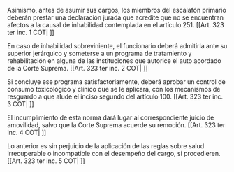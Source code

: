 Asimismo, antes de asumir sus cargos, los miembros del escalafón primario deberán prestar una declaración jurada que acredite que no se encuentran afectos a la causal de inhabilidad contemplada en el artículo 251. [[Art. 323 ter inc. 1 COT| ]]

En caso de inhabilidad sobreviniente, el funcionario deberá admitirla ante su superior jerárquico y someterse a un programa de tratamiento y rehabilitación en alguna de las instituciones que autorice el auto acordado de la Corte Suprema. [[Art. 323 ter inc. 2 COT| ]]

Si concluye ese programa satisfactoriamente, deberá aprobar un control de consumo toxicológico y clínico que se le aplicará, con los mecanismos de resguardo a que alude el inciso segundo del artículo 100. [[Art. 323 ter inc. 3 COT| ]]

El incumplimiento de esta norma dará lugar al correspondiente juicio de amovilidad, salvo que la Corte Suprema acuerde su remoción. [[Art. 323 ter inc. 4 COT| ]]

Lo anterior es sin perjuicio de la aplicación de las reglas sobre salud irrecuperable o incompatible con el desempeño del cargo, si procedieren. [[Art. 323 ter inc. 5 COT| ]]
